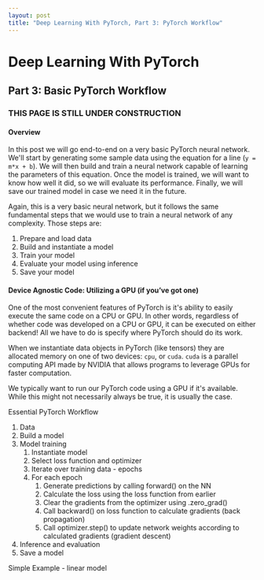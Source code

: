 ```yaml
---
layout: post
title: "Deep Learning With PyTorch, Part 3: PyTorch Workflow"
---
```

<head>
  <link rel="stylesheet" href="../assets/css/blogstyles.css">
</head>

# Deep Learning With PyTorch

## Part 3: Basic PyTorch Workflow

### THIS PAGE IS STILL UNDER CONSTRUCTION

#### Overview

In this post we will go end-to-end on a very basic PyTorch neural network. We'll start by generating some sample data using the equation for a line (`y = m*x + b`). We will then build and train a neural network capable of learning the parameters of this equation. Once the model is trained, we will want to know how well it did, so we will evaluate its performance. Finally, we will save our trained model in case we need it in the future. 

Again, this is a very basic neural network, but it follows the same fundamental steps that we would use to train a neural network of any complexity. Those steps are:
1. Prepare and load data
2. Build and instantiate a model
3. Train your model
4. Evaluate your model using inference
5. Save your model


#### Device Agnostic Code: Utilizing a GPU (if you’ve got one)

One of the most convenient features of PyTorch is it's ability to easily execute the same code on a CPU or GPU. In other words, regardless of whether code was developed on a CPU or GPU, it can be executed on either backend! All we have to do is specify where PyTorch should do its work. 

When we instantiate data objects in PyTorch (like tensors) they are allocated memory on one of two devices: `cpu`, or `cuda`. `cuda` is a parallel computing API made by NVIDIA that allows programs to leverage GPUs for faster computation.  

We typically want to run our PyTorch code using a GPU if it's available. While this might not necessarily always be true, it is usually the case. 

Essential PyTorch Workflow

1. Data
2. Build a model
3. Model training
    1. Instantiate model
    2. Select loss function and optimizer
    3. Iterate over training data - epochs
    4. For each epoch
        1. Generate predictions by calling forward() on the NN
        2. Calculate the loss using the loss function from earlier
        3. Clear the gradients from the optimizer using .zero_grad()
        4. Call backward() on loss function to calculate gradients (back propagation)
        5. Call optimizer.step() to update network weights according to calculated gradients (gradient descent)
4. Inference and evaluation
5. Save a model


Simple Example - linear model